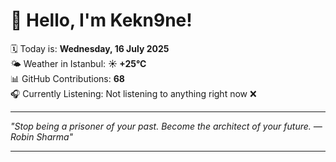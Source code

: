 # 👋 Hello, I'm Kekn9ne!

🗓️ Today is: **Wednesday, 16 July 2025**  
🌤️ Weather in Istanbul: **☀️   +25°C**  
📊 GitHub Contributions: **68**  
🎧 Currently Listening: Not listening to anything right now ❌

---

_"Stop being a prisoner of your past. Become the architect of your future. — *Robin Sharma*"_

---
